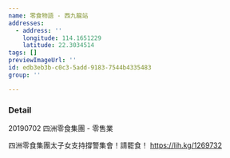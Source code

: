 ```yaml
---
name: 零食物語 - 西九龍站
addresses:
  - address: ''
    longitude: 114.1651229
    latitude: 22.3034514
tags: []
previewImageUrl: ''
id: edb3eb3b-c0c3-5add-9183-7544b4335483
group: ''

---
```

### Detail
20190702
四洲零食集團 - 零售業

四洲零食集團太子女支持撐警集會！請罷食！
https://lih.kg/1269732
